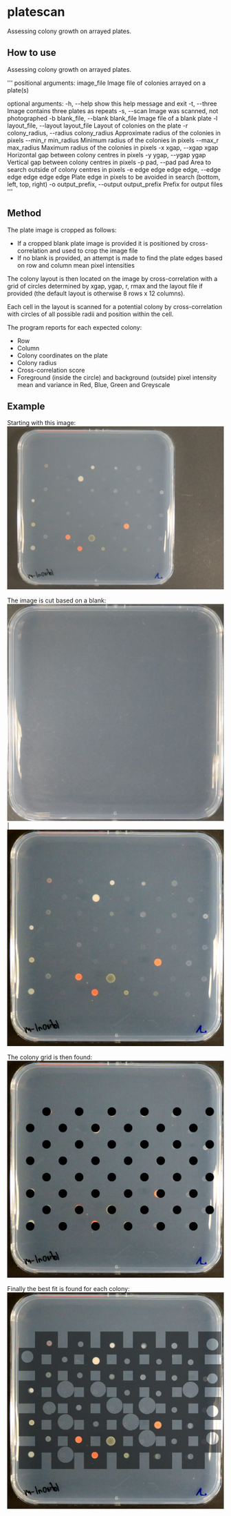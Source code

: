 # platescan
Assessing colony growth on arrayed plates.

## How to use
Assessing colony growth on arrayed plates.

'''
positional arguments:
  image_file            Image file of colonies arrayed on a plate(s)

optional arguments:
  -h, --help            show this help message and exit
  -t, --three           Image contains three plates as repeats
  -s, --scan            Image was scanned, not photographed
  -b blank_file, --blank blank_file
                        Image file of a blank plate
  -l layout_file, --layout layout_file
                        Layout of colonies on the plate
  -r colony_radius, --radius colony_radius
                        Approximate radius of the colonies in pixels
  --min_r min_radius    Minimum radius of the colonies in pixels
  --max_r max_radius    Maximum radius of the colonies in pixels
  -x xgap, --xgap xgap  Horizontal gap between colony centres in pixels
  -y ygap, --ygap ygap  Vertical gap between colony centres in pixels
  -p pad, --pad pad     Area to search outside of colony centres in pixels
  -e edge edge edge edge, --edge edge edge edge edge
                        Plate edge in pixels to be avoided in search (bottom,
                        left, top, right)
  -o output_prefix, --output output_prefix
                        Prefix for output files
'''

## Method
The plate image is cropped as follows:
  - If a cropped blank plate image is provided it is positioned by cross-correlation and used to crop the image file
  - If no blank is provided, an attempt is made to find the plate edges based on row and column mean pixel intensities

The colony layout is then located on the image by cross-correlation with a grid of circles determined by xgap, ygap, r, rmax and the layout file if provided (the default layout is otherwise 8 rows x 12 columns).

Each cell in the layout is scanned for a potential colony by cross-correlation with circles of all possible radii and position within the cell.

The program reports for each expected colony:
  - Row
  - Column
  - Colony coordinates on the plate
  - Colony radius
  - Cross-correlation score
  - Foreground (inside the circle) and background (outside) pixel intensity mean and variance in Red, Blue, Green and Greyscale

## Example
Starting with this image:
![Image of bacterial colonies growing on a plate](examples/IMG_3402.JPG)

The image is cut based on a blank:
![Image of a blank plate](examples/blank.jpg) | ![Image of a cropped plate](examples/IMG_3402_0_cut.png)

The colony grid is then found:
![Image of a grid of circles over a plate of colonies](examples/IMG_3402_0_mask.png)

Finally the best fit is found for each colony:
![Image of a plate of colonies with each highlighted within a square cell](examples/IMG_3402_0_hili.png)
